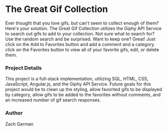# The Great Gif Collection

Ever thought that you love gifs, but can't seem to collect enough of them?
Here's your solution.  The Great Gif Collection utilizes the Giphy API Service
to search out gifs to add to your collection.  Not sure what to search for?
Use the random search and be surprised.  Want to keep one?  Great!  Just
click on the Add to Favorites button and add a comment and a category.  click
on the Favorites button to view all of your favorite gifs, edit, or delete them.

### Project Details

This project is a full-stack implementation, utilizing SQL, HTML, CSS,
JavaScript, Angular.js, and the Giphy API Service.  Future goals for this
project would be to clean up the styling, allow favorited gifs to be displayed
by category, allow gifs to be added to the favorites without comments, and an
increased number of gif search responses.

### Author
Zach Garman
